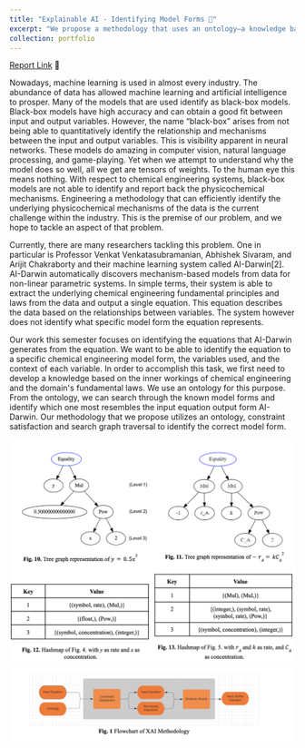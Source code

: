 ```yaml
---
title: "Explainable AI - Identifying Model Forms 🧪"
excerpt: "We propose a methodology that uses an ontology—a knowledge base on chemical engineering model forms, relationships, and fundamental laws—in tangent with a novel search algorithm that structurally and contextually matches an equation to its corresponding first-principle definition. <br/><br/><img src='/images/xai.png'>"
collection: portfolio
---
```


[Report Link](https://rohithravin.github.io/files/xai.pdf) 📝

Nowadays, machine learning is used in almost every industry. The abundance of data has allowed machine learning and artificial intelligence to prosper. Many of the models that are used identify as black-box models. Black-box models have high accuracy and can obtain a good fit between input and output variables. However, the name “black-box” arises from not being able to quantitatively identify the relationship and mechanisms between the input and output variables. This is visibility apparent in neural networks. These models do amazing in computer vision, natural language processing, and game-playing. Yet when we attempt to understand why the model does so well, all we get are tensors of weights. To the human eye this means nothing. With respect to chemical engineering systems, black-box models are not able to identify and report back the physicochemical mechanisms. Engineering a methodology that can efficiently identify the underlying physicochemical mechanisms of the data is the current challenge within the industry. This is the premise of our problem, and we hope to tackle an aspect of that problem.

Currently, there are many researchers tackling this problem. One in particular is Professor Venkat Venkatasubramanian, Abhishek Sivaram, and Arijit Chakraborty and their machine learning system called AI-Darwin[2]. AI-Darwin automatically discovers mechanism-based models from data for non-linear parametric systems. In simple terms, their system is able to extract the underlying chemical engineering fundamental principles and laws from the data and output a single equation. This equation describes the data based on the relationships between variables. The system however does not identify what specific model form the equation represents.

Our work this semester focuses on identifying the equations that AI-Darwin generates from the equation. We want to be able to identify the equation to a specific chemical engineering model form, the variables used, and the context of each variable. In order to accomplish this task, we first need to develop a knowledge based on the inner workings of chemical engineering and the domain's fundamental laws. We use an ontology for this purpose. From the ontology, we can search through the known model forms and identify which one most resembles the input equation output form AI-Darwin. Our methodology that we propose utilizes an ontology, constraint satisfaction and search graph traversal to identify the correct model form.

<img src='/images/xai-1.png'>

<br>

<img src='/images/xai-2.png'>
